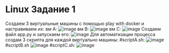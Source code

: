 # Linux Задание 1
Создаем 3 виртуальные машины с помощью play with docker и настравиваем их:
вм А:
![image](https://github.com/celjon/linux1/assets/134550766/f9428889-2792-4ac2-bc5a-c4de6a32e4ae)
вм В:
![image](https://github.com/celjon/linux1/assets/134550766/a9174315-9137-4320-aeac-ee498ce7d985)
вм С:
![image](https://github.com/celjon/linux1/assets/134550766/434b2401-b785-428b-ae02-28b1b0ed75ed)
Создаем файл app.py и запускаем его:
![image](https://github.com/celjon/linux1/assets/134550766/92031f97-3e92-413e-abbc-a6052f64d473)
Для автоматизации процесса создам 3 скрипта для каждой виртуально машины:
#scriptА.sh:
![image](https://github.com/celjon/linux1/assets/134550766/7ddeb930-9b30-4937-849c-75e54ee2501f)
#scriptB.sh
![image](https://github.com/celjon/linux1/assets/134550766/3e8b6213-57fe-463a-b18c-aa026832fe79)
#scriptC.sh:
![image](https://github.com/celjon/linux1/assets/134550766/dae56fe3-69b6-479e-a25d-f06b0e7cc6a6)
